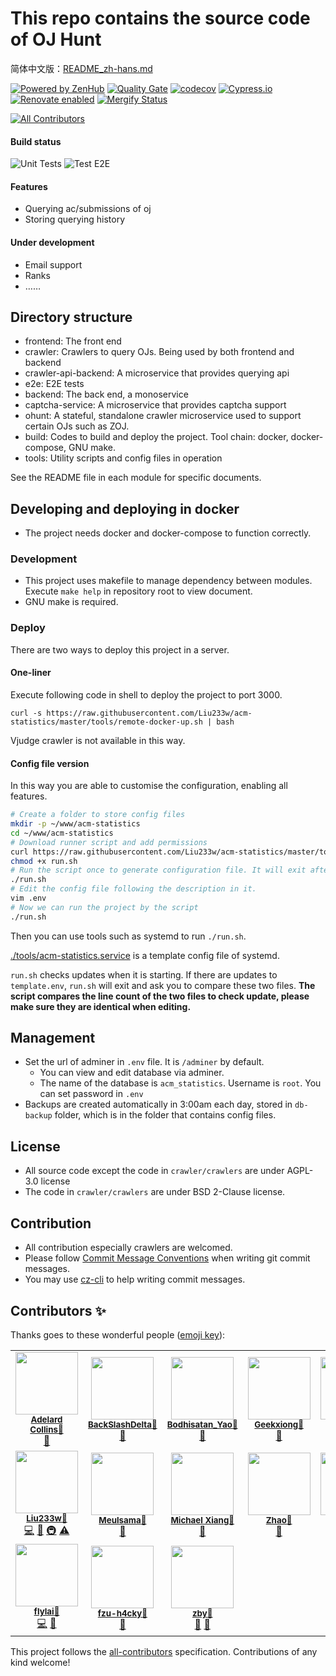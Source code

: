 # This repo contains the source code of OJ Hunt

简体中文版：[README_zh-hans.md](./README_zh-hans.md)

[![Powered by ZenHub](https://img.shields.io/badge/Powered_by-ZenHub-5e60ba.svg)](https://app.zenhub.com/workspace/o/liu233w/acm-statistics/boards?repos=125616473)
[![Quality Gate](https://sonarcloud.io/api/project_badges/measure?project=acm-statistics&metric=alert_status)](https://sonarcloud.io/dashboard?id=acm-statistics)
[![codecov](https://codecov.io/gh/Liu233w/acm-statistics/branch/master/graph/badge.svg)](https://codecov.io/gh/Liu233w/acm-statistics)
[![Cypress.io](https://img.shields.io/badge/cypress.io-tests-green.svg)](https://dashboard.cypress.io/#/projects/4s32o7/runs)
[![Renovate enabled](https://img.shields.io/badge/renovate-enabled-brightgreen.svg)](https://app.renovatebot.com/dashboard#github/Liu233w/acm-statistics)
[![Mergify Status](https://img.shields.io/badge/Mergify-enabled-green.svg)](https://mergify.io)

<!-- ALL-CONTRIBUTORS-BADGE:START - Do not remove or modify this section -->
[![All Contributors](https://img.shields.io/badge/all_contributors-15-orange.svg?style=flat-square)](#contributors-)
<!-- ALL-CONTRIBUTORS-BADGE:END -->

#### Build status

![Unit Tests](https://github.com/Liu233w/acm-statistics/workflows/Unit%20Tests/badge.svg)
![Test E2E](https://github.com/Liu233w/acm-statistics/workflows/Test%20E2E/badge.svg)

#### Features

- Querying ac/submissions of oj
- Storing querying history

#### Under development

- Email support
- Ranks
- ……

## Directory structure

- frontend: The front end
- crawler: Crawlers to query OJs. Being used by both frontend and backend
- crawler-api-backend: A microservice that provides querying api
- e2e: E2E tests
- backend: The back end, a monoservice
- captcha-service: A microservice that provides captcha support
- ohunt: A stateful, standalone crawler microservice used to support certain OJs such as ZOJ.
- build: Codes to build and deploy the project. Tool chain: docker, docker-compose, GNU make.
- tools: Utility scripts and config files in operation

See the README file in each module for specific documents.

## Developing and deploying in docker

- The project needs docker and docker-compose to function correctly.

### Development

- This project uses makefile to manage dependency between modules. Execute `make help` in repository root to view document.
- GNU make is required.

### Deploy

There are two ways to deploy this project in a server.

#### One-liner

Execute following code in shell to deploy the project to port 3000.

`curl -s https://raw.githubusercontent.com/Liu233w/acm-statistics/master/tools/remote-docker-up.sh | bash`

Vjudge crawler is not available in this way.

#### Config file version

In this way you are able to customise the configuration, enabling all features.

```bash
# Create a folder to store config files
mkdir -p ~/www/acm-statistics
cd ~/www/acm-statistics
# Download runner script and add permissions
curl https://raw.githubusercontent.com/Liu233w/acm-statistics/master/tools/remote-docker-up.sh  -o run.sh
chmod +x run.sh
# Run the script once to generate configuration file. It will exit after the line `.env file created, remember to edit it` is shown.
./run.sh
# Edit the config file following the description in it.
vim .env
# Now we can run the project by the script
./run.sh
```

Then you can use tools such as systemd to run `./run.sh`.

[./tools/acm-statistics.service](./tools/acm-statistics.service) is a template config file of systemd.

`run.sh` checks updates when it is starting. If there are updates to `template.env`, `run.sh` will exit and ask you to compare these two files. **The script compares the line count of the two files to check update, please make sure they are identical when editing.**

## Management

- Set the url of adminer in `.env` file. It is `/adminer` by default.
  - You can view and edit database via adminer.
  - The name of the database is `acm_statistics`. Username is `root`. You can set password in `.env`
- Backups are created automatically in 3:00am each day, stored in `db-backup` folder, which is in the folder that contains config files.

## License

- All source code except the code in `crawler/crawlers` are under AGPL-3.0 license
- The code in `crawler/crawlers` are under BSD 2-Clause license.

## Contribution

- All contribution especially crawlers are welcomed.
- Please follow [Commit Message Conventions](https://gist.github.com/stephenparish/9941e89d80e2bc58a153) when writing git commit messages.
- You may use [cz-cli](https://github.com/commitizen/cz-cli) to help writing commit messages.

## Contributors ✨

Thanks goes to these wonderful people ([emoji key](https://allcontributors.org/docs/en/emoji-key)):

<!-- ALL-CONTRIBUTORS-LIST:START - Do not remove or modify this section -->
<!-- prettier-ignore-start -->
<!-- markdownlint-disable -->
<table>
  <tr>
    <td align="center"><img src="https://avatars0.githubusercontent.com/u/22635759?v=4" width="100px;" alt=""/><br /><sub><a href="https://www.cometeme.tech"><b>Adelard Collins</b></a><a href="https://github.com/cometeme">🔗</a></sub><br /><a href="https://github.com/Liu233w/acm-statistics/issues?q=author%3Acometeme" title="Bug reports">🐛</a></td>
    <td align="center"><img src="https://avatars1.githubusercontent.com/u/64258212?v=4" width="100px;" alt=""/><br /><sub><a href="https://github.com/BackSlashDelta"><b>BackSlashDelta</b></a><a href="https://github.com/BackSlashDelta">🔗</a></sub><br /><a href="https://github.com/Liu233w/acm-statistics/issues?q=author%3ABackSlashDelta" title="Bug reports">🐛</a></td>
    <td align="center"><img src="https://avatars0.githubusercontent.com/u/35862184?v=4" width="100px;" alt=""/><br /><sub><a href="https://github.com/bodhisatan"><b>Bodhisatan_Yao</b></a><a href="https://github.com/bodhisatan">🔗</a></sub><br /><a href="https://github.com/Liu233w/acm-statistics/issues?q=author%3Abodhisatan" title="Bug reports">🐛</a></td>
    <td align="center"><img src="https://avatars3.githubusercontent.com/u/25352156?v=4" width="100px;" alt=""/><br /><sub><a href="https://github.com/Geekxiong"><b>Geekxiong</b></a><a href="https://github.com/Geekxiong">🔗</a></sub><br /><a href="#ideas-Geekxiong" title="Ideas, Planning, & Feedback">🤔</a></td>
    <td align="center"><img src="https://avatars2.githubusercontent.com/u/39403985?v=4" width="100px;" alt=""/><br /><sub><a href="https://github.com/settings/profile"><b>Halorv</b></a><a href="https://github.com/Halorv">🔗</a></sub><br /><a href="#ideas-Halorv" title="Ideas, Planning, & Feedback">🤔</a></td>
    <td align="center"><img src="https://avatars3.githubusercontent.com/u/11661760?v=4" width="100px;" alt=""/><br /><sub><a href="https://kidozh.com"><b>Kido Zhang</b></a><a href="https://github.com/kidozh">🔗</a></sub><br /><a href="#infra-kidozh" title="Infrastructure (Hosting, Build-Tools, etc)">🚇</a> <a href="#ideas-kidozh" title="Ideas, Planning, & Feedback">🤔</a></td>
  </tr>
  <tr>
    <td align="center"><img src="https://avatars2.githubusercontent.com/u/16333687?v=4" width="100px;" alt=""/><br /><sub><a href="https://liu233w.github.io"><b>Liu233w</b></a><a href="https://github.com/Liu233w">🔗</a></sub><br /><a href="https://github.com/Liu233w/acm-statistics/commits?author=Liu233w" title="Code">💻</a> <a href="#ideas-Liu233w" title="Ideas, Planning, & Feedback">🤔</a> <a href="#infra-Liu233w" title="Infrastructure (Hosting, Build-Tools, etc)">🚇</a> <a href="https://github.com/Liu233w/acm-statistics/commits?author=Liu233w" title="Tests">⚠️</a></td>
    <td align="center"><img src="https://avatars1.githubusercontent.com/u/55663936?v=4" width="100px;" alt=""/><br /><sub><a href="https://github.com/Meulsama"><b>Meulsama</b></a><a href="https://github.com/Meulsama">🔗</a></sub><br /><a href="#ideas-Meulsama" title="Ideas, Planning, & Feedback">🤔</a></td>
    <td align="center"><img src="https://avatars3.githubusercontent.com/u/50655871?v=4" width="100px;" alt=""/><br /><sub><a href="https://github.com/UserUnknownX"><b>Michael Xiang</b></a><a href="https://github.com/UserUnknownX">🔗</a></sub><br /><a href="https://github.com/Liu233w/acm-statistics/issues?q=author%3AUserUnknownX" title="Bug reports">🐛</a></td>
    <td align="center"><img src="https://avatars1.githubusercontent.com/u/11994295?v=4" width="100px;" alt=""/><br /><sub><a href="http://zhao.wtf"><b>Zhao</b></a><a href="https://github.com/2512821228">🔗</a></sub><br /><a href="https://github.com/Liu233w/acm-statistics/issues?q=author%3A2512821228" title="Bug reports">🐛</a></td>
    <td align="center"><img src="https://avatars.githubusercontent.com/u/49401963?v=4" width="100px;" alt=""/><br /><sub><a href="https://github.com/bluebear4"><b>bluebear4</b></a><a href="https://github.com/bluebear4">🔗</a></sub><br /><a href="https://github.com/Liu233w/acm-statistics/issues?q=author%3Abluebear4" title="Bug reports">🐛</a></td>
    <td align="center"><img src="https://avatars3.githubusercontent.com/u/22322656?v=4" width="100px;" alt=""/><br /><sub><a href="https://github.com/ctuu"><b>ct</b></a><a href="https://github.com/ctuu">🔗</a></sub><br /><a href="https://github.com/Liu233w/acm-statistics/issues?q=author%3Actuu" title="Bug reports">🐛</a></td>
  </tr>
  <tr>
    <td align="center"><img src="https://avatars2.githubusercontent.com/u/9880740?v=4" width="100px;" alt=""/><br /><sub><a href="https://github.com/flylai"><b>flylai</b></a><a href="https://github.com/flylai">🔗</a></sub><br /><a href="https://github.com/Liu233w/acm-statistics/commits?author=flylai" title="Code">💻</a> <a href="https://github.com/Liu233w/acm-statistics/issues?q=author%3Aflylai" title="Bug reports">🐛</a></td>
    <td align="center"><img src="https://avatars3.githubusercontent.com/u/36151020?v=4" width="100px;" alt=""/><br /><sub><a href="https://github.com/fzu-h4cky"><b>fzu-h4cky</b></a><a href="https://github.com/fzu-h4cky">🔗</a></sub><br /><a href="https://github.com/Liu233w/acm-statistics/issues?q=author%3Afzu-h4cky" title="Bug reports">🐛</a></td>
    <td align="center"><img src="https://avatars2.githubusercontent.com/u/43291744?v=4" width="100px;" alt=""/><br /><sub><a href="https://github.com/zby0327"><b>zby</b></a><a href="https://github.com/zby0327">🔗</a></sub><br /><a href="#ideas-zby0327" title="Ideas, Planning, & Feedback">🤔</a> <a href="https://github.com/Liu233w/acm-statistics/issues?q=author%3Azby0327" title="Bug reports">🐛</a></td>
  </tr>
</table>

<!-- markdownlint-restore -->
<!-- prettier-ignore-end -->

<!-- ALL-CONTRIBUTORS-LIST:END -->

This project follows the [all-contributors](https://github.com/all-contributors/all-contributors) specification. Contributions of any kind welcome!
